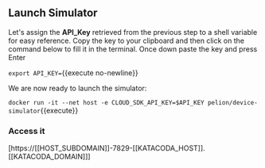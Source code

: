 ## Launch Simulator
Let's assign the **API_Key** retrieved from the previous step to a shell variable for easy reference. Copy the key to your clipboard and then click on the command below to fill it in the terminal. Once down paste the key and press <kb>Enter<kb>

`export API_KEY=`{{execute no-newline}}

We are now ready to launch the simulator:

`docker run -it --net host -e CLOUD_SDK_API_KEY=$API_KEY pelion/device-simulator`{{execute}}

### Access it
[https://[[HOST_SUBDOMAIN]]-7829-[[KATACODA_HOST]].[[KATACODA_DOMAIN]]]
